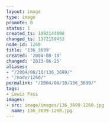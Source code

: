 ```yaml
---
layout: image
type: image
promote: 0
status: 1
created_ts: 1092144098
changed_ts: 1372159453
node_id: 1260
title: '136_3699'
created: '2004-08-10'
changed: '2013-06-25'
aliases:
- "/2004/08/10/136_3699/"
- "/node/1260/"
permalink: "/2004/08/10/136_3699/"
tags:
- Lewis Pass
images:
- src: image/images/136_3699-1260.jpg
  name: 136_3699-1260.jpg
---
```



